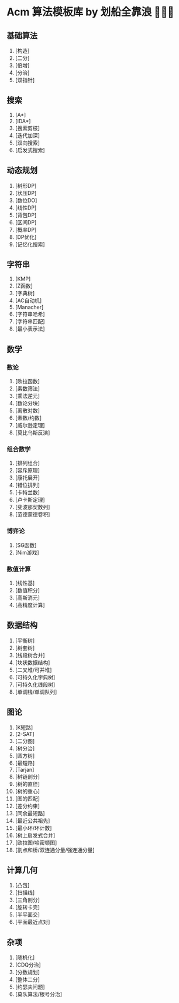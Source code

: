 # Acm 算法模板库 by 划船全靠浪 💭💡🎈

## 基础算法
1. [构造]
2. [二分]
3. [倍增]
4. [分治]
5. [双指针]

## 搜索
1. [A*]
2. [IDA*]
3. [搜索剪枝]
4. [迭代加深]
5. [双向搜索]
6. [启发式搜索]

## 动态规划
1. [树形DP]
2. [状压DP]
3. [数位DO]
4. [线性DP]
5. [背包DP]
6. [区间DP]
7. [概率DP]
8. [DP优化]
9. [记忆化搜索]

## 字符串
1. [KMP]
2. [Z函数]
3. [字典树]
4. [AC自动机]
5. [Manacher]
6. [字符串哈希]
7. [字符串匹配]
8. [最小表示法]

## 数学

### 数论
1. [欧拉函数]
2. [素数筛法]
3. [乘法逆元]
4. [数论分块]
5. [离散对数]
6. [素数/约数]
7. [威尔逊定理]
8. [莫比乌斯反演]

### 组合数学
1. [排列组合]
2. [容斥原理]
3. [康托展开]
4. [错位排列]
5. [卡特兰数]
6. [卢卡斯定理]
7. [斐波那契数列]
8. [范德蒙德卷积]

### 博弈论
1. [SG函数]
2. [Nim游戏]

### 数值计算
1. [线性基]
2. [数值积分]
3. [高斯消元]
4. [高精度计算]

## 数据结构
1. [平衡树]
2. [树套树]
3. [线段树合并]
4. [块状数据结构]
5. [二叉堆/可并堆]
6. [可持久化字典树]
7. [可持久化线段树]
8. [单调栈/单调队列]

## 图论
1.  [K短路]
2.  [2-SAT]
3.  [二分图]
4.  [树分治]
5.  [圆方树]
6.  [最短路]
7.  [Tarjan]
8.  [树链剖分]
9.  [树的直径]
10. [树的重心]
11. [图的匹配]
12. [差分约束]
13. [同余最短路]
14. [最近公共祖先]
15. [最小环/环计数]
16. [树上启发式合并]
17. [欧拉图/哈密顿图]
18. [割点和桥/双连通分量/强连通分量]

## 计算几何
1. [凸包]
2. [扫描线]
3. [三角剖分]
4. [旋转卡壳]
5. [半平面交]
6. [平面最近点对]

## 杂项
1. [随机化]
2. [CDQ分治]
3. [分数规划]
4. [整体二分]
5. [约瑟夫问题]
6. [莫队算法/根号分治]

